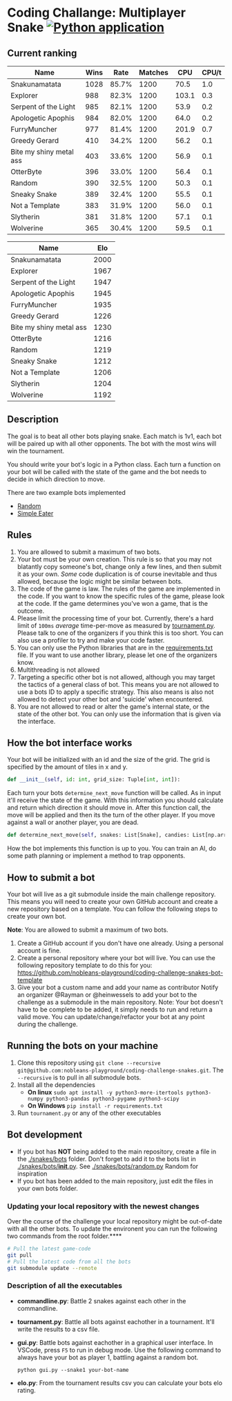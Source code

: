 <!--
Copyright 2023 Nobleo Technology B.V.

SPDX-License-Identifier: Apache-2.0
-->

# Coding Challange: Multiplayer Snake [![Python application](https://github.com/nobleans-playground/coding-challenge-snakes/actions/workflows/python-app.yml/badge.svg)](https://github.com/nobleans-playground/coding-challenge-snakes/actions/workflows/python-app.yml)

## Current ranking

| Name                    | Wins | Rate  | Matches | CPU   | CPU/t |
|-------------------------|------|-------|---------|-------|-------|
| Snakunamatata           | 1028 | 85.7% | 1200    | 70.5  | 1.0   |
| Explorer                | 988  | 82.3% | 1200    | 103.1 | 0.3   |
| Serpent of the Light    | 985  | 82.1% | 1200    | 53.9  | 0.2   |
| Apologetic Apophis      | 984  | 82.0% | 1200    | 64.0  | 0.2   |
| FurryMuncher            | 977  | 81.4% | 1200    | 201.9 | 0.7   |
| Greedy Gerard           | 410  | 34.2% | 1200    | 56.2  | 0.1   |
| Bite my shiny metal ass | 403  | 33.6% | 1200    | 56.9  | 0.1   |
| OtterByte               | 396  | 33.0% | 1200    | 56.4  | 0.1   |
| Random                  | 390  | 32.5% | 1200    | 50.3  | 0.1   |
| Sneaky Snake            | 389  | 32.4% | 1200    | 55.5  | 0.1   |
| Not a Template          | 383  | 31.9% | 1200    | 56.0  | 0.1   |
| Slytherin               | 381  | 31.8% | 1200    | 57.1  | 0.1   |
| Wolverine               | 365  | 30.4% | 1200    | 59.5  | 0.1   |

| Name                    | Elo  |
|-------------------------|------|
| Snakunamatata           | 2000 |
| Explorer                | 1967 |
| Serpent of the Light    | 1947 |
| Apologetic Apophis      | 1945 |
| FurryMuncher            | 1935 |
| Greedy Gerard           | 1226 |
| Bite my shiny metal ass | 1230 |
| OtterByte               | 1216 |
| Random                  | 1219 |
| Sneaky Snake            | 1212 |
| Not a Template          | 1206 |
| Slytherin               | 1204 |
| Wolverine               | 1192 |

## Description

The goal is to beat all other bots playing snake.
Each match is 1v1, each bot will be paired up with all other opponents.
The bot with the most wins will win the tournament.

You should write your bot's logic in a Python class.
Each turn a function on your bot will be called with the state of the game and the bot needs to decide in which direction to move.

There are two example bots implemented

- [Random](./snakes/bots/random.py)
- [Simple Eater](https://github.com/nobleans-playground/coding-challenge-snakes-bot-template/blob/main/bot.py)

## Rules

1. You are allowed to submit a maximum of two bots.
2. Your bot must be your own creation.
This rule is so that you may not blatantly copy someone's bot, change only a few lines, and then submit it as your own.
*Some* code duplication is of course inevitable and thus allowed, because the logic might be similar between bots.
3. The code of the game is law.
The rules of the game are implemented in the code.
If you want to know the specific rules of the game, please look at the code.
If the game determines you've won a game, that is the outcome.
4. Please limit the processing time of your bot.
Currently, there's a hard limit of `100ms` _average_ time-per-move as measured by [tournament.py](./tournament.py).
Please talk to one of the organizers if you think this is too short.
You can also use a profiler to try and make your code faster.
5. You can only use the Python libraries that are in the [requirements.txt](./requirements.txt) file.
If you want to use another library, please let one of the organizers know.
6. Multithreading is not allowed
7. Targeting a specific other bot is not allowed, although you may target the tactics of a general class of bot.
This means you are not allowed to use a bots ID to apply a specific strategy.
This also means is also not allowed to detect your other bot and 'suicide' when encountered.
8. You are not allowed to read or alter the game's internal state, or the state of the other bot.
You can only use the information that is given via the interface.

## How the bot interface works

Your bot will be initialized with an id and the size of the grid.
The grid is specified by the amount of tiles in x and y.

```py
def __init__(self, id: int, grid_size: Tuple[int, int]):
```

Each turn your bots `determine_next_move` function will be called.
As in input it'll receive the state of the game.
With this information you should calculate and return which direction it should move in.
After this function call, the move will be applied and then its the turn of the other player.
If you move against a wall or another player, you are dead.

```py
def determine_next_move(self, snakes: List[Snake], candies: List[np.array]) -> Move:
```

How the bot implements this function is up to you.
You can train an AI, do some path planning or implement a method to trap opponents.

## How to submit a bot

Your bot will live as a git submodule inside the main challenge repository.
This means you will need to create your own GitHub account and create a new repository based on a template.
You can follow the following steps to create your own bot.

**Note**: You are allowed to submit a maximum of two bots.

1. Create a GitHub account if you don't have one already.
   Using a personal account is fine.
2. Create a personal repository where your bot will live.
   You can use the following repository template to do this for you: https://github.com/nobleans-playground/coding-challenge-snakes-bot-template
3. Give your bot a custom name and add your name as contributor
   Notify an organizer @Rayman or @heinwessels to add your bot to the challenge as a submodule in the main repository.
   Note: Your bot doesn't have to be complete to be added, it simply needs to run and return a valid move.
   You can update/change/refactor your bot at any point during the challenge.

## Running the bots on your machine

1. Clone this repository using `git clone --recursive git@github.com:nobleans-playground/coding-challenge-snakes.git`.
   The `--recursive` is to pull in all submodule bots.
2. Install all the dependencies
   - **On linux** `sudo apt install -y python3-more-itertools python3-numpy python3-pandas python3-pygame python3-scipy`
   - **On Windows** `pip install -r requirements.txt`
3. Run `tournament.py` or any of the other executables

## Bot development

- If you bot has **NOT** being added to the main repository, create a file in the [./snakes/bots](./snakes/bots) folder.
  Don't forget to add it to the bots list in [./snakes/bots/__init__.py](./snakes/bots/__init__.py).
  See [./snakes/bots/random.py](./snakes/bots/random.py) Random for inspiration
- If you bot has been added to the main repository, just edit the files in your own bots folder.

### Updating your local repository with the newest changes

Over the course of the challenge your local repository might be out-of-date with all the other bots.
To update the environent you can run the following two commands from the root folder.****

```sh
# Pull the latest game-code
git pull
# Pull the latest code from all the bots
git submodule update --remote
```

### Description of all the executables

- **commandline.py**:
  Battle 2 snakes against each other in the commandline.
- **tournament.py**:
  Battle all bots against eachother in a tournament. It'll write the results to a csv file.
- **gui.py**:
  Battle bots against eachother in a graphical user interface. In VSCode, press `F5` to run in debug mode. Use the following command to always have your bot as player 1, battling against a random bot. 

  ```python gui.py --snake1 your-bot-name``` 
- **elo.py**:
  From the tournament results csv you can calculate your bots elo rating.
